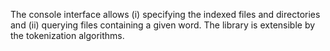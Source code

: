The console interface allows
(i) specifying the indexed files and directories and
(ii) querying files containing a given word.
The library is extensible by the tokenization algorithms.
